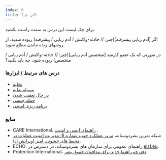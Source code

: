 ```yaml
---
index: 6
title: الان چی؟
---
```

برای چک لیست این درس به سمت راست بکشید.

اگر [آدم ربایی پیشرفته](چتر: // حادثه-واکنش / آدم ربایی / پیشرفته) ربوده شدید، از روشهای زنده ماندن مطلع شوید.

در صورتی که یک عضو کارمند [متخصص آدم ربایی](چتر: // حادثه-واکنش / آدم ربایی / متخصص) ربوده شود، چه باید بکنید؟

### درس های مرتبط / ابزارها

*   [تخلیه](umbrella://incident-response/evacuation)
*   [وسیله نقلیه](umbrella://travel/vehicles)
*   [در حال تعقیب شدن](umbrella://work/being-followed/beginner)
*   [حمله جنسی](umbrella://incident-response/sexual-assault)
*   [برنامه ریزی امنیتی](umbrella://assess-your-risk/security-planning)

### منابع

*   CARE International، [راهنمای ایمنی و امنیت](https://www.eisf.eu/wp-content/uploads/2014/09/0614-Macpherson-2004-CARE-International-Safety-and-Security-Handbook.pdf) .
*   شبکه تمرین بشردوستانه، [مرور عملکرد خوب شماره 8: مدیریت امنیت عملیات در محیط های خشونت آمیز (ویرایش اد)](http://odihpn.org/wp-content/uploads/2010/11/GPR_8_revised2.pdf).
*   ECHO، راهنمای عمومی برای سازمان های بشردوستانه، در دسترس در [eisf.eu](https://www.eisf.eu/library/generic-security-guide-for-humanitarian-organisations/).
*   Protection International، [دفترچه راهنما جدید برای مدافعان حقوق بشر](https://www.protectioninternational.org/en/node/1106).